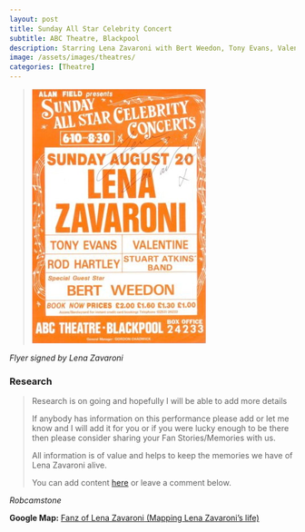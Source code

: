```yaml
---
layout: post
title: Sunday All Star Celebrity Concert
subtitle: ABC Theatre, Blackpool
description: Starring Lena Zavaroni with Bert Weedon, Tony Evans, Valentine, Rod Hartley and the Stuart Atkins Band.
image: /assets/images/theatres/
categories: [Theatre]
---
```


> ![](/assets/images/theatres//1978-08-20-sunday-all-star-celebrity-concert.jpg)

<cite>Flyer signed by Lena Zavaroni</cite>

### Research
> Research is on going and hopefully I will be able to add more details
>
> If anybody has information on this performance please add or let me know and I will add it for you or if you were lucky enough to be there then please consider sharing your Fan Stories/Memories with us.
>
> All information is of value and helps to keep the memories we have of Lena Zavaroni alive.
>
> You can add content [here](https://github.com/FanzOfLenaZavaroni/fanzoflenazavaroni.github.io) or leave a comment below.

<cite>Robcamstone</cite>

**Google Map:**
<span class="post-categories">[Fanz of Lena Zavaroni (Mapping Lena Zavaroni’s life)](https://www.google.com/maps/d/u/0/viewer?mid=1D1D0ERV_FQMNb9XZzJ-J3yUlK8aI4vhI&hl=en&ll=53.81732099999997%2C-3.0536282000000483&z=19)</span>

